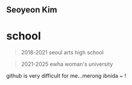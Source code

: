 Seoyeon Kim
---------
school
=========
> 2018-2021 seoul arts high school 

>  2021-2025 ewha woman's university

github is very difficult for me...merong ibnida ~ !

